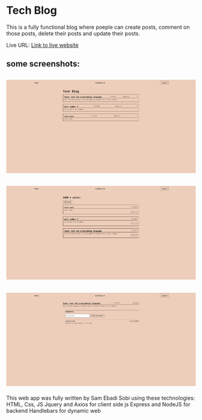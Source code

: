# Tech Blog

This is a fully functional blog where poeple can create posts, comment on those posts, delete their posts and update their posts.

Live URL: [Link to live website]()

## some screenshots:
## ![screenshot1](/public/img/ss1.png)
## ![screenshot2](/public/img/ss2.png)
## ![screenshot3](/public/img/ss3.png)

This web app was fully written by Sam Ebadi Sobi using these technologies:
HTML, Css, JS
Jquery and Axios for client side js
Express and NodeJS for backend
Handlebars for dynamic web